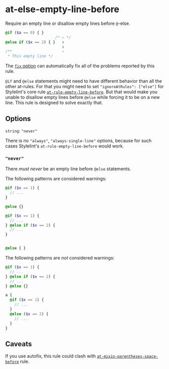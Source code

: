 # at-else-empty-line-before

Require an empty line or disallow empty lines before `@`-else.

```scss
@if ($a == 0) { }
                      /* ← */
@else if ($x == 2) { }   ↑
                         ↑
/**                      ↑
 * This empty line */
```

The [`fix` option](https://stylelint.io/user-guide/usage/options#fix) can automatically fix all of the problems reported by this rule.

`@if` and `@else` statements might need to have different behavior than all the other at-rules. For that you might need to set `"ignoreAtRules": ["else"]` for Stylelint's core rule [`at-rule-empty-line-before`](https://stylelint.io/user-guide/rules/at-rule-empty-line-before). But that would make you unable to disallow empty lines before `@else` while forcing it to be on a new line. This rule is designed to solve exactly that.

## Options

`string`: `"never"`

There is no `"always"`, `"always-single-line"` options, because for such cases Stylelint's `at-rule-empty-line-before` would work.

### `"never"`

There *must never* be an empty line before `@else` statements.

The following patterns are considered warnings:

```scss
@if ($x == 1) {
  // ...
}

@else {}
```
```scss
@if ($x == 1) {
  // ...
} @else if ($x == 2) {
  // ...
}


@else { }
```

The following patterns are *not* considered warnings:

```scss
@if ($x == 1) {
  // ...
} @else if ($x == 2) {
  // ...
} @else {}

a {
  @if ($x == 1) {
    // ...
  }
  @else ($x == 2) {
    // ...
  }
}
```

## Caveats

If you use autofix, this rule could clash with [`at-mixin-parentheses-space-before`](../at-mixin-parentheses-space-before/README.md) rule.
